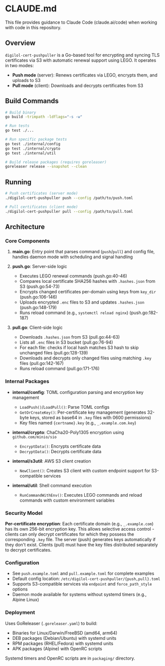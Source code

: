# CLAUDE.md

This file provides guidance to Claude Code (claude.ai/code) when working with code in this repository.

## Overview

`digilol-cert-pushpuller` is a Go-based tool for encrypting and syncing TLS certificates via S3 with automatic renewal support using LEGO. It operates in two modes:

- **Push mode** (server): Renews certificates via LEGO, encrypts them, and uploads to S3
- **Pull mode** (client): Downloads and decrypts certificates from S3

## Build Commands

```bash
# Build binary
go build -trimpath -ldflags="-s -w"

# Run tests
go test ./...

# Run specific package tests
go test ./internal/config
go test ./internal/crypto
go test ./internal/util

# Build release packages (requires goreleaser)
goreleaser release --snapshot --clean
```

## Running

```bash
# Push certificates (server mode)
./digilol-cert-pushpuller push --config /path/to/push.toml

# Pull certificates (client mode)
./digilol-cert-pushpuller pull --config /path/to/pull.toml
```

## Architecture

### Core Components

1. **main.go**: Entry point that parses command (`push`/`pull`) and config file, handles daemon mode with scheduling and signal handling

2. **push.go**: Server-side logic

   - Executes LEGO renewal commands (push.go:40-46)
   - Compares local certificate SHA256 hashes with `.hashes.json` from S3 (push.go:54-73)
   - Encrypts changed certificates per-domain using keys from `key_dir` (push.go:106-146)
   - Uploads encrypted `.enc` files to S3 and updates `.hashes.json` (push.go:148-179)
   - Runs reload command (e.g., `systemctl reload nginx`) (push.go:182-187)

3. **pull.go**: Client-side logic
   - Downloads `.hashes.json` from S3 (pull.go:44-63)
   - Lists all `.enc` files in S3 bucket (pull.go:76-94)
   - For each file: checks if local hash matches S3 hash to skip unchanged files (pull.go:128-139)
   - Downloads and decrypts only changed files using matching `.key` files (pull.go:142-167)
   - Runs reload command (pull.go:171-176)

### Internal Packages

- **internal/config**: TOML configuration parsing and encryption key management

  - `LoadPush()`/`LoadPull()`: Parse TOML configs
  - `GetOrCreateKey()`: Per-certificate key management (generates 32-byte keys, stored as base64 in `.key` files with 0600 permissions)
  - Key files named `{certname}.key` (e.g., `_.example.com.key`)

- **internal/crypto**: ChaCha20-Poly1305 encryption using `github.com/minio/sio`

  - `EncryptData()`: Encrypts certificate data
  - `DecryptData()`: Decrypts certificate data

- **internal/s3util**: AWS S3 client creation

  - `NewClient()`: Creates S3 client with custom endpoint support for S3-compatible services

- **internal/util**: Shell command execution
  - `RunCommandWithEnv()`: Executes LEGO commands and reload commands with custom environment variables

### Security Model

**Per-certificate encryption**: Each certificate domain (e.g., `_.example.com`) has its own 256-bit encryption key. This allows selective access control - clients can only decrypt certificates for which they possess the corresponding `.key` file. The server (push) generates keys automatically if they don't exist. Clients (pull) must have the key files distributed separately to decrypt certificates.

### Configuration

- See `push.example.toml` and `pull.example.toml` for complete examples
- Default config location: `/etc/digilol-cert-pushpuller/{push,pull}.toml`
- Supports S3-compatible services via `endpoint` and `force_path_style` options
- Daemon mode available for systems without systemd timers (e.g., Alpine Linux)

### Deployment

Uses GoReleaser (`.goreleaser.yaml`) to build:

- Binaries for Linux/Darwin/FreeBSD (amd64, arm64)
- DEB packages (Debian/Ubuntu) with systemd units
- RPM packages (RHEL/Fedora) with systemd units
- APK packages (Alpine) with OpenRC scripts

Systemd timers and OpenRC scripts are in `packaging/` directory.
